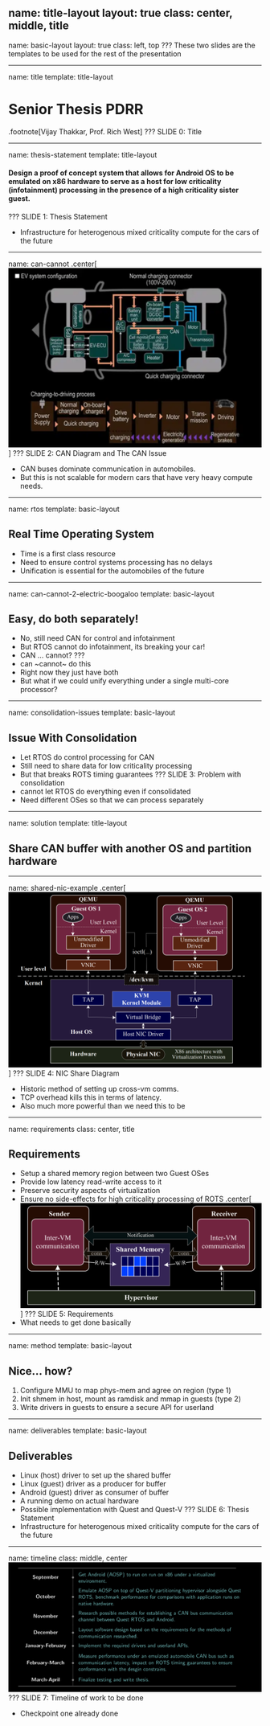 name: title-layout
layout: true
class: center, middle, title
---
name: basic-layout
layout: true
class: left, top
???
These two slides are the templates to be used for the rest of the presentation


---
name: title
template: title-layout
# Senior Thesis PDRR
.footnote[Vijay Thakkar, Prof. Rich West]
???
SLIDE 0: Title


---
name: thesis-statement
template: title-layout
#### Design a proof of concept system that allows for Android OS to be emulated on x86 hardware to serve as a host for low criticality (infotainment) processing in the presence of a high criticality sister guest. 
???
SLIDE 1: Thesis Statement
- Infrastructure for heterogenous mixed criticality compute for the cars of the future


---
name: can-cannot
.center[![can-example-inv](./img/can-example-inv.png)]
???
SLIDE 2: CAN Diagram and The CAN Issue
- CAN buses dominate communication in automobiles.
- But this is not scalable for modern cars that have very heavy compute needs.


---
name: rtos
template: basic-layout
## Real Time Operating System
- Time is a first class resource
- Need to ensure control systems processing has no delays
- Unification is essential for the automobiles of the future


---
name: can-cannot-2-electric-boogaloo
template: basic-layout
## Easy, do both separately!
- No, still need CAN for control and infotainment
- But RTOS cannot do infotainment, its breaking your car!
- CAN ... cannot?
???
- can ~cannot~ do this
- Right now they just have both
- But what if we could unify everything under a single multi-core processor?

---
name: consolidation-issues
template: basic-layout
## Issue With Consolidation
- Let RTOS do control processing for CAN
- Still need to share data for low criticality processing
- But that breaks ROTS timing guarantees
???
SLIDE 3: Problem with consolidation
- cannot let RTOS do everything even if consolidated
- Need different OSes so that we can process separately

---
name: solution
template: title-layout
## Share CAN buffer with another OS and partition hardware


---
name: shared-nic-example
.center[![vm-shnic-inv](./img/vm-shnic-inv.png)]
???
SLIDE 4: NIC Share Diagram
- Historic method of setting up cross-vm comms.
- TCP overhead kills this in terms of latency.
- Also much more powerful than we need this to be


---
name: requirements
class: center, title
## Requirements
- Setup a shared memory region between two Guest OSes
- Provide low latency read-write access to it
- Preserve security aspects of virtualization
- Ensure no side-effects for high criticality processing of ROTS
.center[![design-diagram-inv](./img/design-diagram-inv.png)]
???
SLIDE 5: Requirements
- What needs to get done basically

---
name: method
template: basic-layout
## Nice... how?
1. Configure MMU to map phys-mem and agree on region (type 1)
2. Init shmem in host, mount as ramdisk and mmap in guests (type 2)
3. Write drivers in guests to ensure a secure API for userland


---
name: deliverables
template: basic-layout
## Deliverables
- Linux (host) driver to set up the shared buffer
- Linux (guest) driver as a producer for buffer
- Android (guest) driver as consumer of buffer
- A running demo on actual hardware
- Possible implementation with Quest and Quest-V
???
SLIDE 6: Thesis Statement
- Infrastructure for heterogenous mixed criticality compute for the cars of the future


---
name: timeline
class: middle, center
![timeline-inv](./img/timeline-inv.png)
???
SLIDE 7: Timeline of work to be done
- Checkpoint one already done
